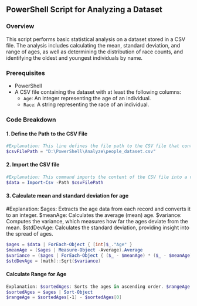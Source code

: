 ## PowerShell Script for Analyzing a Dataset

### Overview
This script performs basic statistical analysis on a dataset stored in a CSV file. The analysis includes calculating the mean, standard deviation, and range of ages, as well as determining the distribution of race counts, and identifying the oldest and youngest individuals by name.

### Prerequisites
- PowerShell
- A CSV file containing the dataset with at least the following columns:
  - `Age`: An integer representing the age of an individual.
  - `Race`: A string representing the race of an individual.

### Code Breakdown

#### 1. Define the Path to the CSV File
```powershell
#Explanation: This line defines the file path to the CSV file that contains the dataset. The path is stored in the $csvFilePath variable.
$csvFilePath = "D:\PowerShell\Analyze\people_dataset.csv"
```

#### 2. Import the CSV file
```powershell
#Explanation: This command imports the content of the CSV file into a variable named $data. The Import-Csv cmdlet reads the CSV file and converts each row into a PowerShell object.
$data = Import-Csv -Path $csvFilePath
```

#### 3. Calculate mean and standard deviation for age
#Explanation: $ages: Extracts the age data from each record and converts it to an integer. $meanAge: Calculates the average (mean) age. $variance: Computes the variance, which measures how far the ages deviate from the mean. $stdDevAge: Calculates the standard deviation, providing insight into the spread of ages.
```powershell
$ages = $data | ForEach-Object { [int]$_."Age" }
$meanAge = ($ages | Measure-Object -Average).Average
$variance = ($ages | ForEach-Object { ($_ - $meanAge) * ($_ - $meanAge) } | Measure-Object -Sum).Sum / ($ages.Count - 1)
$stdDevAge = [math]::Sqrt($variance)
```

#### Calculate Range for Age
```powershell
Explanation: $sortedAges: Sorts the ages in ascending order. $rangeAge: Calculates the range of ages by subtracting the minimum age from the maximum age.
$sortedAges = $ages | Sort-Object
$rangeAge = $sortedAges[-1] - $sortedAges[0]
```
